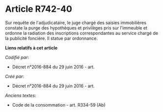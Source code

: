 # Article R742-40

Sur requête de l'adjudicataire, le juge chargé des saisies immobilières constate la purge des hypothèques et privilèges pris
sur l'immeuble et ordonne la radiation des inscriptions correspondantes au service chargé de la publicité foncière. Il statue
par ordonnance.

**Liens relatifs à cet article**

_Codifié par_:

  - Décret n°2016-884 du 29 juin 2016 - art.

_Créé par_:

  - Décret n°2016-884 du 29 juin 2016 - art.

_Anciens textes_:

  - Code de la consommation - art. R334-59 (Ab)
